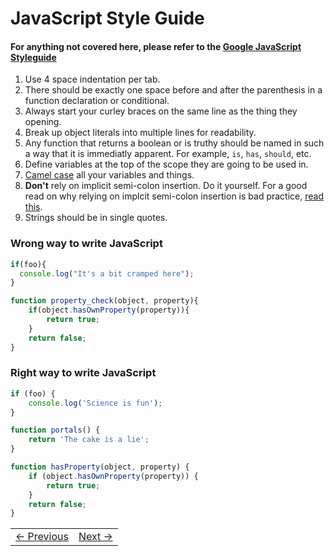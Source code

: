 # JavaScript Style Guide

#### For anything not covered here, please refer to the [Google JavaScript Styleguide](http://google-styleguide.googlecode.com/svn/trunk/javascriptguide.xml)

1. Use 4 space indentation per tab.
2. There should be exactly one space before and after the parenthesis in a function declaration or conditional.
3. Always start your curley braces on the same line as the thing they opening.
4. Break up object literals into multiple lines for readability.
5. Any function that returns a boolean or is truthy should be named in such a way that it is immediatly apparent. For example, `is`, `has`, `should`, etc.
6. Define variables at the top of the scope they are going to be used in.
7. [Camel case](http://en.wikipedia.org/wiki/CamelCase) all your variables and things.
8. __Don't__ rely on implicit semi-colon insertion. Do it yourself. For a good read on why relying on implcit semi-colon insertion is bad practice, [read this](http://google-styleguide.googlecode.com/svn/trunk/javascriptguide.xml?showone=Semicolons#Semicolons).
9. Strings should be in single quotes.

### Wrong way to write JavaScript

```javascript
if(foo){
  console.log("It's a bit cramped here");
}

function property_check(object, property){
    if(object.hasOwnProperty(property)){
        return true;
    }
    return false;
}
```

### Right way to write JavaScript

```javascript
if (foo) {
    console.log('Science is fun');
}

function portals() {
    return 'The cake is a lie';
}

function hasProperty(object, property) {
    if (object.hasOwnProperty(property)) {
        return true;
    }
    return false;
}
```

<table><tr><td><a href="../Chapter-2/README.md">&larr; Previous</a></td><td><a href="../Chapter-4/README.md">Next &rarr;</a></td></tr></table>
